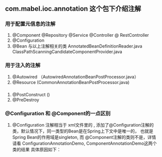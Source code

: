 ## com.mabel.ioc.annotation 这个包下介绍注解
### 用于配置元信息的注解
1. @Component @Repository @Service @Controller @ RestController
2. @Configuration 
3. @Bean
与以上注解相关的类
AnnotatedBeanDefinitionReader.java
ClassPathScanningCandidateComponentProvider.java 
 

### 用于注入的注解
1. @Autowired （AutowiredAnnotationBeanPostProcessor.java）
2. @Resource (CommonAnnotationBeanPostProcessor.java)

### 
1. @PostConstruct ()
2. @PreDestroy

### @Configuration 和 @Component的一点区别
1. @Configuration 注解相当于 xml文件里的 </beans>, 
添加了@Configuration注解的类，默认情况下，同一类型的Bean是在Spring上下文中是唯一的，
也就是Spring Bean的作用域是singleton, 而 @Component注解的类则不是，详情请看 ConfigurationAnnotationDemo, 
ComponentAnnotationDemo这两个类的结果
具体原因如下：